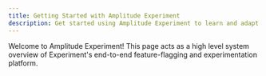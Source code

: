 ```yaml
---
title: Getting Started with Amplitude Experiment
description: Get started using Amplitude Experiment to learn and adapt experiences for your key audiences. 
---
```


Welcome to Amplitude Experiment! This page acts as a high level system overview 
of Experiment's end-to-end feature-flagging and experimentation platform.

